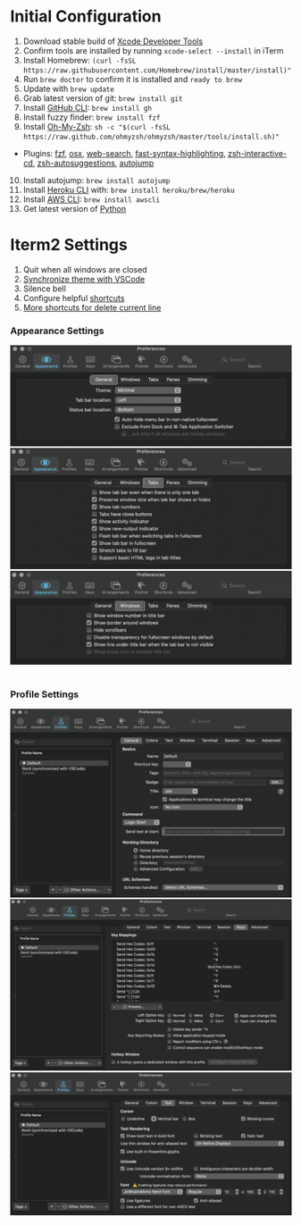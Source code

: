 # Initial Configuration

1. Download stable build of [Xcode Developer Tools](https://developer.apple.com/xcode/resources/)
2. Confirm tools are installed by running `xcode-select --install` in iTerm
3. Install Homebrew:
`(curl -fsSL https://raw.githubusercontent.com/Homebrew/install/master/install)"`
4. Run `brew doctor` to confirm it is installed and `ready to brew`
5. Update with `brew update`
6. Grab latest version of git: `brew install git`
7. Install [GitHub CLI](https://cli.github.com/): `brew install gh`
8. Install fuzzy finder: `brew install fzf`
9. Install [Oh-My-Zsh](https://ohmyz.sh/): `sh -c "$(curl -fsSL https://raw.github.com/ohmyzsh/ohmyzsh/master/tools/install.sh)"`
  - Plugins: [fzf](https://github.com/unixorn/fzf-zsh-plugin), [osx](https://github.com/ohmyzsh/ohmyzsh/tree/master/plugins/osx), [web-search](https://github.com/ohmyzsh/ohmyzsh/blob/master/plugins/web-search/web-search.plugin.zsh), [fast-syntax-highlighting](https://github.com/zdharma/fast-syntax-highlighting), [zsh-interactive-cd](https://github.com/changyuheng/zsh-interactive-cd), [zsh-autosuggestions](https://github.com/zsh-users/zsh-autosuggestions), [autojump](https://github.com/wting/autojump)
10. Install autojump: `brew install autojump`
11. Install [Heroku CLI](https://devcenter.heroku.com/articles/heroku-cli) with: `brew install heroku/brew/heroku`
12. Install [AWS CLI](https://aws.amazon.com/cli/): `brew install awscli`
13. Get latest version of [Python](https://www.python.org/)

# Iterm2 Settings

1. Quit when all windows are closed
2. [Synchronize theme with VSCode](https://marketplace.visualstudio.com/items?itemName=tusaeff.vscode-iterm2-theme-sync)
3. Silence bell
4. Configure helpful [shortcuts](https://coderwall.com/p/h6yfda/use-and-to-jump-forwards-backwards-words-in-iterm-2-on-os-x)
5. [More shortcuts for delete current line](https://stackoverflow.com/questions/15733312/iterm2-delete-line)

### Appearance Settings
![one](../assets/images/terminal/appearance:general.png)
![two](../assets/images/terminal/appearance:tabs.png)
![three](../assets/images/terminal/appearance:windows.png)
<br></br>

### Profile Settings
![four](../assets/images/terminal/profiles:general.png)
![five](../assets/images/terminal/profiles:keys.png)
![six](../assets/images/terminal/profiles:text.png)

